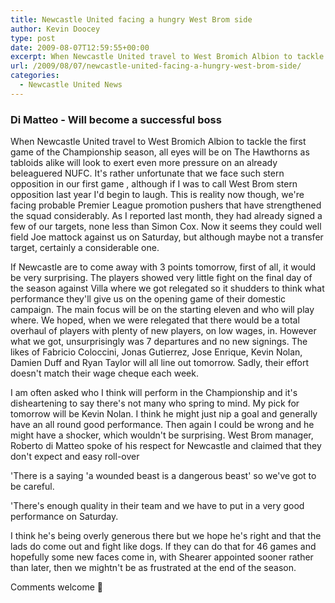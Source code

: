 ```yaml
---
title: Newcastle United facing a hungry West Brom side
author: Kevin Doocey
type: post
date: 2009-08-07T12:59:55+00:00
excerpt: When Newcastle United travel to West Bromich Albion to tackle the first game of the Championship season, all eyes will be on
url: /2009/08/07/newcastle-united-facing-a-hungry-west-brom-side/
categories:
  - Newcastle United News
---
```


### Di Matteo - Will become a successful boss

When Newcastle United travel to West Bromich Albion to tackle the first game of the Championship season, all eyes will be on The Hawthorns as tabloids alike will look to exert even more pressure on an already beleaguered NUFC. It's rather unfortunate that we face such stern opposition in our first game , although if I was to call West Brom stern opposition last year I'd begin to laugh. This is reality now though, we're facing probable Premier League promotion pushers that have strengthened the squad considerably. As I reported last month, they had already signed a few of our targets, none less than Simon Cox. Now it seems they could well field Joe mattock against us on Saturday, but although maybe not a transfer target, certainly a considerable one.

If Newcastle are to come away with 3 points tomorrow, first of all, it would be very surprising. The players showed very little fight on the final day of the season against Villa where we got relegated so it shudders to think what performance they'll give us on the opening game of their domestic campaign. The main focus will be on the starting eleven and who will play where. We hoped, when we were relegated that there would be a total overhaul of players with plenty of new players, on low wages, in. However what we got, unsurprisingly was 7 departures and no new signings. The likes of Fabricio Coloccini, Jonas Gutierrez, Jose Enrique, Kevin Nolan, Damien Duff and Ryan Taylor will all line out tomorrow. Sadly, their effort doesn't match their wage cheque each week.

I am often asked who I think will perform in the Championship and it's disheartening to say there's not many who spring to mind. My pick for tomorrow will be Kevin Nolan. I think he might just nip a goal and generally have an all round good performance. Then again I could be wrong and he might have a shocker, which wouldn't be surprising. West Brom manager, Roberto di Matteo spoke of his respect for Newcastle and claimed that they don't expect and easy roll-over

'There is a saying 'a wounded beast is a dangerous beast' so we've got to be careful.

'There's enough quality in their team and we have to put in a very good performance on Saturday.

I think he's being overly generous there but we hope he's right and that the lads do come out and fight like dogs. If they can do that for 46 games and hopefully some new faces come in, with Shearer appointed sooner rather than later, then we mightn't be as frustrated at the end of the season.

Comments welcome 🙂
